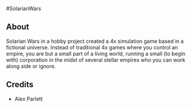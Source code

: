 #SolarianWars
## About
Solarian Wars in a hobby project created a 4x simulation game based in a fictional universe. Instead of traditional 4x games
where you control an empire, you are but a small part of a living world, running a small (to begin with) corporation in the midst
of several stellar empires who you can work along side or ignore.
## Credits
* Alex Parlett